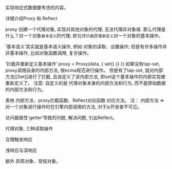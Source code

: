实现响应式数据要考虑的内容。

详细介绍Proxy 和 Reflect

proxy 创建一个代理对象, 实现对其他对象的代理; 无法代理非对象值. 
那么代理是什么？对一个对象`基本语义`的代理; 即允许`拦截`并`重新定义`对一个对象的基本操作。

‘基本语义’其实就是基本语义操作, 例如 对象的读取、设置操作; 但是有许多操作并非基本操作, 比如对象函数调用, 复合操作。

‘拦截并重新定义基本操作’
proxy = Proxy(data, { set() {} }) 
  如果没有tap-set, proxy调用自身的内部方法, 按ecma规范进行操作。
  但是有了tap-set, 就对内部方法[[Set]]进行了拦截, 且自定义了该内部方法, 
  即set这个基本操作的内部实现被重新定义了。
注意: 自定义的是 代理对象本身的内部方法和行为, 而不是原始数据的内部方法和行为。

表格 
内部方法、proxy拦截函数、Reflect对应函数 对应方法。
注： 内部方法 => 对一个对象进行操作时在引擎内部调用的方法, 对于js开发者不可见。


访问器属性'getter'导致的问题, 解决问题, 引出Reflect。

代理对象, 三种读取操作

合理触发响应

浅响应与深响应

额外
异质对象、常规对象。
